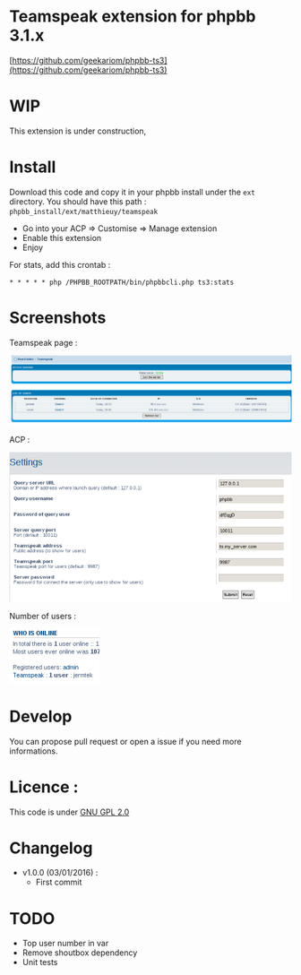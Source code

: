 Teamspeak extension for phpbb 3.1.x
===================================

[https://github.com/geekariom/phpbb-ts3](https://github.com/geekariom/phpbb-ts3)

WIP
===

This extension is under construction, 

Install
=======

Download this code and copy it in your phpbb install under the `ext` directory.
You should have this path : `phpbb_install/ext/matthieuy/teamspeak`

- Go into your ACP => Customise => Manage extension
- Enable this extension
- Enjoy

For stats, add this crontab :
```
* * * * * php /PHPBB_ROOTPATH/bin/phpbbcli.php ts3:stats
```

Screenshots
===========

Teamspeak page :

![TS3](screenshots/ts3.png "Teamspeak 3")

ACP :

![ACP](screenshots/acp.png "ACP")

Number of users :

![Number](screenshots/nb.png "Number of users")

Develop
=======

You can propose pull request or open a issue if you need more informations.

Licence :
=========

This code is under [GNU GPL 2.0](http://opensource.org/licenses/gpl-2.0.php)

Changelog
=========

- v1.0.0 (03/01/2016) :
    - First commit

TODO
====

- Top user number in var
- Remove shoutbox dependency
- Unit tests
